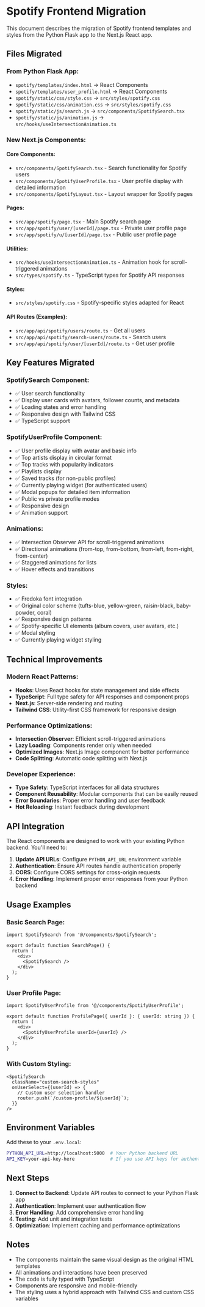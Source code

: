 # Spotify Frontend Migration

This document describes the migration of Spotify frontend templates and styles from the Python Flask app to the Next.js React app.

## Files Migrated

### From Python Flask App:

- `spotify/templates/index.html` → React Components
- `spotify/templates/user_profile.html` → React Components
- `spotify/static/css/style.css` → `src/styles/spotify.css`
- `spotify/static/css/animation.css` → `src/styles/spotify.css`
- `spotify/static/js/search.js` → `src/components/SpotifySearch.tsx`
- `spotify/static/js/animation.js` → `src/hooks/useIntersectionAnimation.ts`

### New Next.js Components:

#### Core Components:

- `src/components/SpotifySearch.tsx` - Search functionality for Spotify users
- `src/components/SpotifyUserProfile.tsx` - User profile display with detailed information
- `src/components/SpotifyLayout.tsx` - Layout wrapper for Spotify pages

#### Pages:

- `src/app/spotify/page.tsx` - Main Spotify search page
- `src/app/spotify/user/[userId]/page.tsx` - Private user profile page
- `src/app/spotify/u/[userId]/page.tsx` - Public user profile page

#### Utilities:

- `src/hooks/useIntersectionAnimation.ts` - Animation hook for scroll-triggered animations
- `src/types/spotify.ts` - TypeScript types for Spotify API responses

#### Styles:

- `src/styles/spotify.css` - Spotify-specific styles adapted for React

#### API Routes (Examples):

- `src/app/api/spotify/users/route.ts` - Get all users
- `src/app/api/spotify/search-users/route.ts` - Search users
- `src/app/api/spotify/user/[userId]/route.ts` - Get user profile

## Key Features Migrated

### SpotifySearch Component:

- ✅ User search functionality
- ✅ Display user cards with avatars, follower counts, and metadata
- ✅ Loading states and error handling
- ✅ Responsive design with Tailwind CSS
- ✅ TypeScript support

### SpotifyUserProfile Component:

- ✅ User profile display with avatar and basic info
- ✅ Top artists display in circular format
- ✅ Top tracks with popularity indicators
- ✅ Playlists display
- ✅ Saved tracks (for non-public profiles)
- ✅ Currently playing widget (for authenticated users)
- ✅ Modal popups for detailed item information
- ✅ Public vs private profile modes
- ✅ Responsive design
- ✅ Animation support

### Animations:

- ✅ Intersection Observer API for scroll-triggered animations
- ✅ Directional animations (from-top, from-bottom, from-left, from-right, from-center)
- ✅ Staggered animations for lists
- ✅ Hover effects and transitions

### Styles:

- ✅ Fredoka font integration
- ✅ Original color scheme (tufts-blue, yellow-green, raisin-black, baby-powder, coral)
- ✅ Responsive design patterns
- ✅ Spotify-specific UI elements (album covers, user avatars, etc.)
- ✅ Modal styling
- ✅ Currently playing widget styling

## Technical Improvements

### Modern React Patterns:

- **Hooks**: Uses React hooks for state management and side effects
- **TypeScript**: Full type safety for API responses and component props
- **Next.js**: Server-side rendering and routing
- **Tailwind CSS**: Utility-first CSS framework for responsive design

### Performance Optimizations:

- **Intersection Observer**: Efficient scroll-triggered animations
- **Lazy Loading**: Components render only when needed
- **Optimized Images**: Next.js Image component for better performance
- **Code Splitting**: Automatic code splitting with Next.js

### Developer Experience:

- **Type Safety**: TypeScript interfaces for all data structures
- **Component Reusability**: Modular components that can be easily reused
- **Error Boundaries**: Proper error handling and user feedback
- **Hot Reloading**: Instant feedback during development

## API Integration

The React components are designed to work with your existing Python backend. You'll need to:

1. **Update API URLs**: Configure `PYTHON_API_URL` environment variable
2. **Authentication**: Ensure API routes handle authentication properly
3. **CORS**: Configure CORS settings for cross-origin requests
4. **Error Handling**: Implement proper error responses from your Python backend

## Usage Examples

### Basic Search Page:

```tsx
import SpotifySearch from '@/components/SpotifySearch';

export default function SearchPage() {
  return (
    <div>
      <SpotifySearch />
    </div>
  );
}
```

### User Profile Page:

```tsx
import SpotifyUserProfile from '@/components/SpotifyUserProfile';

export default function ProfilePage({ userId }: { userId: string }) {
  return (
    <div>
      <SpotifyUserProfile userId={userId} />
    </div>
  );
}
```

### With Custom Styling:

```tsx
<SpotifySearch
  className="custom-search-styles"
  onUserSelect={(userId) => {
    // Custom user selection handler
    router.push(`/custom-profile/${userId}`);
  }}
/>
```

## Environment Variables

Add these to your `.env.local`:

```bash
PYTHON_API_URL=http://localhost:5000  # Your Python backend URL
API_KEY=your-api-key-here             # If you use API keys for authentication
```

## Next Steps

1. **Connect to Backend**: Update API routes to connect to your Python Flask app
2. **Authentication**: Implement user authentication flow
3. **Error Handling**: Add comprehensive error handling
4. **Testing**: Add unit and integration tests
5. **Optimization**: Implement caching and performance optimizations

## Notes

- The components maintain the same visual design as the original HTML templates
- All animations and interactions have been preserved
- The code is fully typed with TypeScript
- Components are responsive and mobile-friendly
- The styling uses a hybrid approach with Tailwind CSS and custom CSS variables
